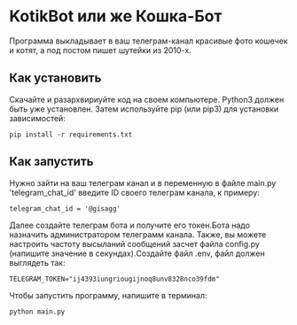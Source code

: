 # KotikBot или же Кошка-Бот
Программа выкладывает в ваш телеграм-канал красивые фото кошечек и котят, а под постом пишет шутейки из 2010-х.
## Как установить
Скачайте и разархвириуйте код на своем компьютере.
Python3 должен быть уже установлен. Затем используйте pip (или pip3) для установки зависимостей:
```
pip install -r requirements.txt
```
## Как запустить
Нужно зайти на ваш телеграм канал и в переменную в файле main.py 'telegram_chat_id' введите ID своего телеграм канала, к примеру:
```
telegram_chat_id = '@gisagg'
```
Далее создайте телеграм бота и получите его токен.Бота надо назначить администратором телеграмм канала.
Также, вы можете настроить частоту высыланий сообщений засчет файла config.py (напишите значение в секундах).Создайте файл .env, файл должен выглядеть так:
```
TELEGRAM_TOKEN="ij4393iungriougijnoq8unv8328nco39fdm"
```
Чтобы запустить программу, напишите в терминал:
```
python main.py
```